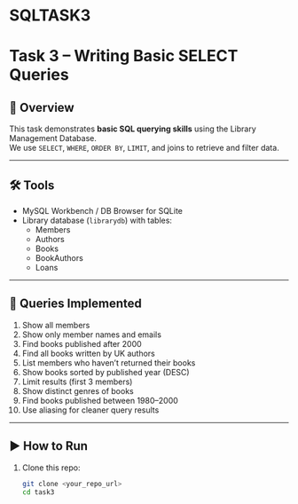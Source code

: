 # SQLTASK3
# Task 3 – Writing Basic SELECT Queries

## 📖 Overview
This task demonstrates **basic SQL querying skills** using the Library Management Database.  
We use `SELECT`, `WHERE`, `ORDER BY`, `LIMIT`, and joins to retrieve and filter data.

---

## 🛠 Tools
- MySQL Workbench / DB Browser for SQLite
- Library database (`librarydb`) with tables:
  - Members
  - Authors
  - Books
  - BookAuthors
  - Loans

---

## 📂 Queries Implemented
1. Show all members  
2. Show only member names and emails  
3. Find books published after 2000  
4. Find all books written by UK authors  
5. List members who haven’t returned their books  
6. Show books sorted by published year (DESC)  
7. Limit results (first 3 members)  
8. Show distinct genres of books  
9. Find books published between 1980–2000  
10. Use aliasing for cleaner query results  

---

## ▶️ How to Run
1. Clone this repo:
   ```bash
   git clone <your_repo_url>
   cd task3
